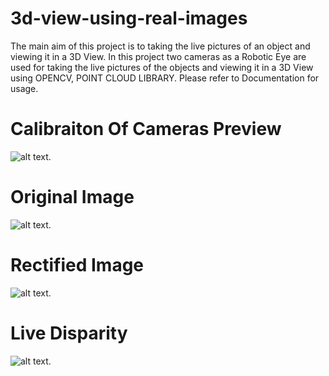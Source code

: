 # 3d-view-using-real-images

The main aim of this project is to taking the live pictures of an object and viewing it in a 3D View. In this project two cameras as a Robotic Eye are used for taking the live pictures of the objects and viewing it in a 3D View using OPENCV, POINT CLOUD LIBRARY. 
Please refer to Documentation for usage.
 
# Calibraiton Of Cameras Preview

![alt text](https://github.com/farukhkhan07/3d-view-using-real-images-opencv/blob/master/FYP_Part2_Calibration/Debug/imagenes/left01.jpg).

# Original Image


![alt text](https://github.com/farukhkhan07/3d-view-using-real-images-opencv/blob/master/FYP_Part3_StereoRectify%2BDisparity/FYP_Part3_StereoRectify%2BDisparity/right12.jpg).

# Rectified Image


![alt text](https://github.com/farukhkhan07/3d-view-using-real-images-opencv/blob/master/FYP_Part3_StereoRectify%2BDisparity/FYP_Part3_StereoRectify%2BDisparity/Rr.jpg).

# Live Disparity

![alt text](https://github.com/farukhkhan07/3d-view-using-real-images-opencv/blob/master/FYP_Part3_StereoRectify%2BDisparity/FYP_Part3_StereoRectify%2BDisparity/disp03.jpg).
